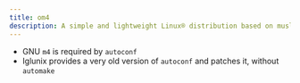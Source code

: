 ```yaml
---
title: om4
description: A simple and lightweight Linux® distribution based on musl libc and toybox
---
```


- GNU `m4` is required by `autoconf`
- Iglunix provides a very old version of `autoconf` and patches it, without `automake`
